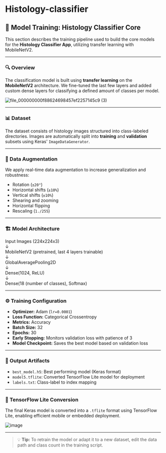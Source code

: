 # Histology-classifier

## 🧠 Model Training: Histology Classifier Core

This section describes the training pipeline used to build the core models for the **Histology Classifier App**, utilizing transfer learning with MobileNetV2.

---

### 🔍 Overview

The classification model is built using **transfer learning** on the **MobileNetV2** architecture. We fine-tuned the last few layers and added custom dense layers for classifying a defined amount of classes per model.

![file_000000000f88624698457ef2257145c9 (3)](https://github.com/user-attachments/assets/e1a64694-ee54-453b-9d66-89af0e9da441)

---

### 📊 Dataset

The dataset consists of histology images structured into class-labeled directories. Images are automatically split into **training** and **validation** subsets using Keras' `ImageDataGenerator`.

---

### 🔁 Data Augmentation

We apply real-time data augmentation to increase generalization and robustness:

- Rotation (`±20°`)
- Horizontal shifts (`±10%`)
- Vertical shifts (`±10%`)
- Shearing and zooming
- Horizontal flipping
- Rescaling (`1./255`)

---

### 🏗️ Model Architecture

<p>Input Images (224x224x3)<br>
↓<br>
MobileNetV2 (pretrained, last 4 layers trainable)<br>
↓<br>
GlobalAveragePooling2D<br>
↓<br>
Dense(1024, ReLU)<br>
↓<br>
Dense(18 (number of classes), Softmax)</p>


---

### ⚙️ Training Configuration

- **Optimizer:** Adam (`lr=0.0001`)
- **Loss Function:** Categorical Crossentropy
- **Metrics:** Accuracy
- **Batch Size:** 32
- **Epochs:** 30
- **Early Stopping:** Monitors validation loss with patience of 3
- **Model Checkpoint:** Saves the best model based on validation loss

---

### 💾 Output Artifacts

- `best_model.h5`: Best performing model (Keras format)
- `model5.tflite`: Converted TensorFlow Lite model for deployment
- `labels.txt`: Class-label to index mapping

---

### 🧪 TensorFlow Lite Conversion

The final Keras model is converted into a `.tflite` format using TensorFlow Lite, enabling efficient mobile or embedded deployment.

![image](https://github.com/user-attachments/assets/e1860e04-1037-4271-b971-55f101e14d51)

---

> 💡 **Tip:** To retrain the model or adapt it to a new dataset, edit the data path and class count in the training script.
